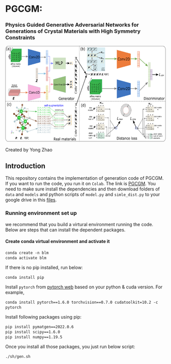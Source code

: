 # PGCGM:
### Physics Guided Generative Adversarial Networks for Generations of Crystal Materials with High Symmetry Constraints

<img src="mainframe.png" height="300px">

Created by Yong Zhao

## Introduction

This repository contains the implementation of generation code of PGCGM. If you want to run the code, you run it on `Colab`. The link is [PGCGM](https://colab.research.google.com/drive/1m9RZIRoHaAQLNKxyiowHA8YMXgR86p5P#scrollTo=s50VQhHyUKkB). You need to make sure install the dependencies and then download folders of `data` and `models` and python scripts of `model.py` and `simle_dist.py` to your google drive in this [files](https://drive.google.com/drive/folders/1LmQZ3HJXLXyhLiuFB4hFgylp_cSRGVwv).

### Running environment set up

we recommend that you build a virtural environment running the code. Below are steps that can install the dependent packages.

#### Create conda virtual environment and activate it
```
conda create -n blm
conda activate blm
```
If there is no pip installed, run below:
```
conda install pip
```

Install `pytorch` from [pytorch web](https://pytorch.org/get-started/previous-versions/) based on your python & cuda version. For example,
```
conda install pytorch==1.6.0 torchvision==0.7.0 cudatoolkit=10.2 -c pytorch
```
Install following packages using pip:
```
pip install pymatgen==2022.0.6
pip install scipy==1.6.0
pip install numpy==1.19.5
```
Once you install all those packages, you just run below script:
```
./sh/gen.sh
```
